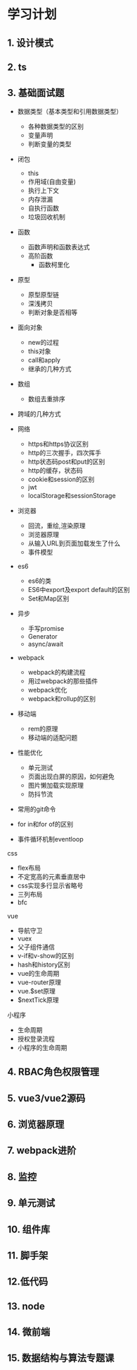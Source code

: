 # 学习计划

## 1. 设计模式

## 2. ts

## 3. 基础面试题
  - 数据类型（基本类型和引用数据类型）
    - 各种数据类型的区别
    - 变量声明
    - 判断变量的类型
  - 闭包
    - this
    - 作用域(自由变量)
    - 执行上下文
    - 内存泄漏
    - 自执行函数
    - 垃圾回收机制
  - 函数
    - 函数声明和函数表达式
    - 高阶函数
       - 函数柯里化 
  - 原型
    - 原型原型链
    - 深浅拷贝
    - 判断对象是否相等 
  - 面向对象
    - new的过程
    - this对象
    - call和apply
    - 继承的几种方式
  - 数组
    - 数组去重排序
  - 跨域的几种方式

  - 网络
    - https和https协议区别
    - http的三次握手，四次挥手
    - http状态码post和put的区别
    - http的缓存，状态码
    - cookie和session的区别
    - jwt
    - localStorage和sessionStorage
  - 浏览器
    - 回流，重绘,渲染原理
    - 浏览器原理
    - 从输入URL到页面加载发生了什么
    - 事件模型  
  - es6
    - es6的类 
    - ES6中export及export default的区别
    - Set和Map区别
  - 异步
    - 手写promise
    - Generator
    - async/await
  - webpack
    - webpack的构建流程
    - 用过webpack的那些插件
    - webpack优化
    - webpack和rollup的区别
  - 移动端
    - rem的原理
    - 移动端的适配问题
  - 性能优化
    - 单元测试
    - 页面出现白屏的原因，如何避免
    - 图片懒加载实现原理 
    - 防抖节流
  - 常用的git命令
  - for in和for of的区别
  - 事件循环机制eventloop
  

  css
  - flex布局
  - 不定宽高的元素垂直居中 
  - css实现多行显示省略号
  - 三列布局
  - bfc

  vue
  - 导航守卫
  - vuex
  - 父子组件通信
  - v-if和v-show的区别
  - hash和history区别
  - vue的生命周期
  - vue-router原理
  - vue.$set原理
  - $nextTick原理

  小程序
  - 生命周期
  - 授权登录流程
  - 小程序的生命周期



## 4. RBAC角色权限管理
## 5. vue3/vue2源码

## 6. 浏览器原理

## 7. webpack进阶

## 8. 监控

## 9. 单元测试

## 10. 组件库

## 11. 脚手架

## 12.低代码

## 13. node

## 14. 微前端


## 15.  数据结构与算法专题课